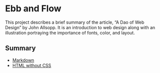 # Ebb and Flow
This project describes a brief summary of the article, “A Dao of Web Design” by John Allsopp. It is an introduction to web design along with an illustration portraying the importance of fonts, color, and layout. 

## Summary
* [Markdown](https://github.com/amyc514/Ebb-and-Flow/blob/master/webdesign–summary.md)
* [HTML without CSS](https://github.com/amyc514/Ebb-and-Flow/blob/master/webdesign-summary.html)
